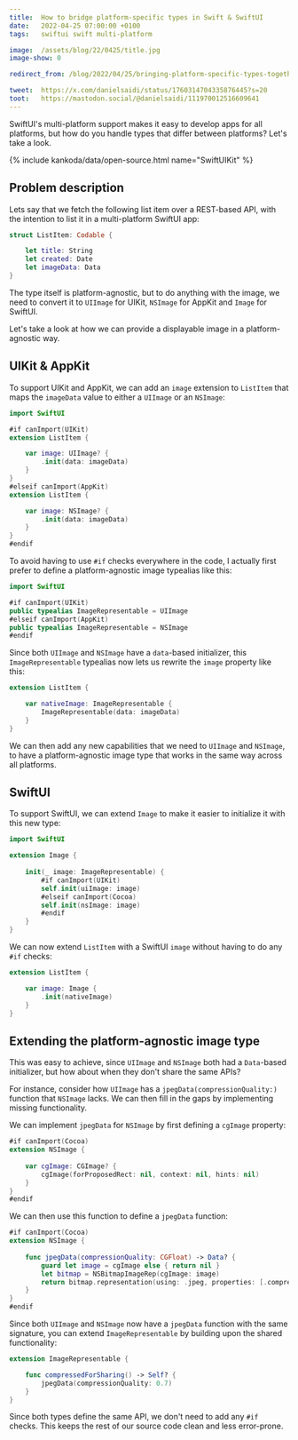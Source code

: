 ```yaml
---
title:  How to bridge platform-specific types in Swift & SwiftUI
date:   2022-04-25 07:00:00 +0100
tags:   swiftui swift multi-platform

image:  /assets/blog/22/0425/title.jpg
image-show: 0

redirect_from: /blog/2022/04/25/bringing-platform-specific-types-together-in-swiftui

tweet:  https://x.com/danielsaidi/status/1760314704335876445?s=20
toot:   https://mastodon.social/@danielsaidi/111970012516609641
---
```


SwiftUI's multi-platform support makes it easy to develop apps for all platforms, but how do you handle types that differ between platforms? Let's take a look.

{% include kankoda/data/open-source.html name="SwiftUIKit" %}


## Problem description

Lets say that we fetch the following list item over a REST-based API, with the intention to list it in a multi-platform SwiftUI app:

```swift
struct ListItem: Codable {

    let title: String
    let created: Date
    let imageData: Data
}
```

The type itself is platform-agnostic, but to do anything with the image, we need to convert it to `UIImage` for UIKit, `NSImage` for AppKit and `Image` for SwiftUI.

Let's take a look at how we can provide a displayable image in a platform-agnostic way.


## UIKit & AppKit

To support UIKit and AppKit, we can add an `image` extension to `ListItem` that maps the `imageData` value to either a `UIImage` or an `NSImage`:

```swift
import SwiftUI

#if canImport(UIKit)
extension ListItem {

    var image: UIImage? {
        .init(data: imageData)
    }
}
#elseif canImport(AppKit)
extension ListItem {

    var image: NSImage? {
        .init(data: imageData)
    }
}
#endif
```

To avoid having to use `#if` checks everywhere in the code, I actually first prefer to define a platform-agnostic image typealias like this:

```swift
import SwiftUI

#if canImport(UIKit)
public typealias ImageRepresentable = UIImage
#elseif canImport(AppKit)
public typealias ImageRepresentable = NSImage
#endif
```

Since both `UIImage` and `NSImage` have a `data`-based initializer, this `ImageRepresentable` typealias now lets us rewrite the `image` property like this:

```swift
extension ListItem {

    var nativeImage: ImageRepresentable {
        ImageRepresentable(data: imageData)
    }
}
```

We can then add any new capabilities that we need to `UIImage` and `NSImage`, to have a platform-agnostic image type that works in the same way across all platforms.


## SwiftUI

To support SwiftUI, we can extend `Image` to make it easier to initialize it with this new type:

```swift
import SwiftUI

extension Image {
    
    init(_ image: ImageRepresentable) {
        #if canImport(UIKit)
        self.init(uiImage: image)
        #elseif canImport(Cocoa)
        self.init(nsImage: image)
        #endif
    }
}
```

We can now extend `ListItem` with a SwiftUI `image` without having to do any `#if` checks:

```swift
extension ListItem {

    var image: Image { 
        .init(nativeImage) 
    }
}
```


## Extending the platform-agnostic image type

This was easy to achieve, since `UIImage` and `NSImage` both had a `Data`-based initializer, but how about when they don't share the same APIs?

For instance, consider how `UIImage` has a `jpegData(compressionQuality:)` function that `NSImage` lacks. We can then fill in the gaps by implementing missing functionality. 

We can implement `jpegData` for `NSImage` by first defining a `cgImage` property:

```swift
#if canImport(Cocoa)
extension NSImage {
    
    var cgImage: CGImage? {
        cgImage(forProposedRect: nil, context: nil, hints: nil)
    }
}
#endif
```

We can then use this function to define a `jpegData` function:

```swift
#if canImport(Cocoa)
extension NSImage {
 
    func jpegData(compressionQuality: CGFloat) -> Data? {
        guard let image = cgImage else { return nil }
        let bitmap = NSBitmapImageRep(cgImage: image)
        return bitmap.representation(using: .jpeg, properties: [.compressionFactor: compressionQuality])
    }
}
#endif
```

Since both `UIImage` and `NSImage` now have a `jpegData` function with the same signature, you can extend `ImageRepresentable` by building upon the shared functionality:

```swift
extension ImageRepresentable {

    func compressedForSharing() -> Self? {
        jpegData(compressionQuality: 0.7)
    }
}
```

Since both types define the same API, we don't need to add any `#if` checks. This keeps the rest of our source code clean and less error-prone.